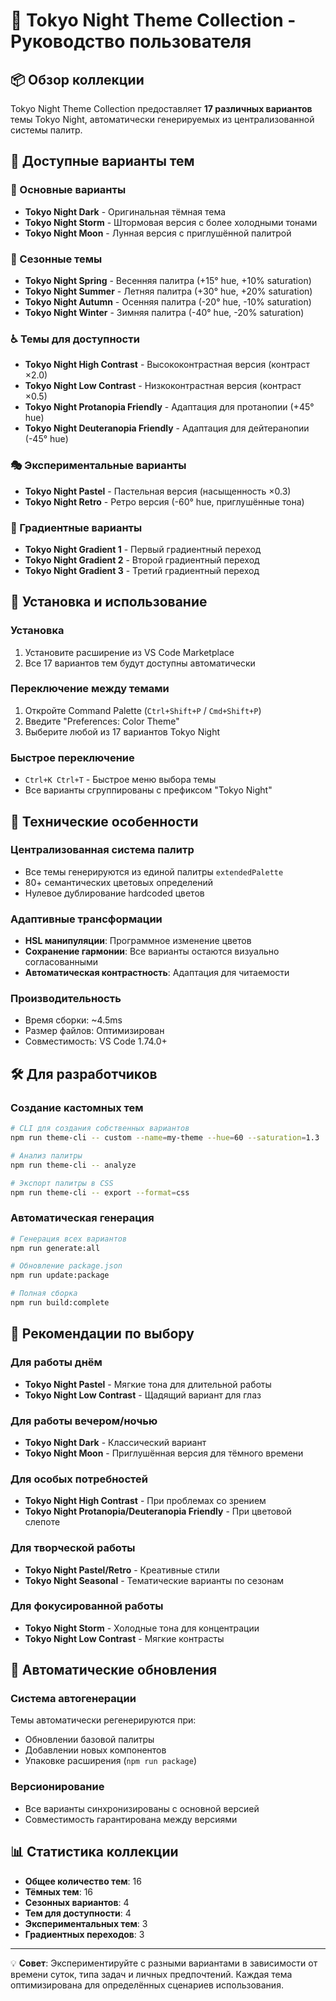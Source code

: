 # 🎨 Tokyo Night Theme Collection - Руководство пользователя

## 📦 Обзор коллекции

Tokyo Night Theme Collection предоставляет **17 различных вариантов** темы Tokyo Night, автоматически генерируемых из централизованной системы палитр.

## 🌈 Доступные варианты тем

### 🌃 Основные варианты

- **Tokyo Night Dark** - Оригинальная тёмная тема
- **Tokyo Night Storm** - Штормовая версия с более холодными тонами
- **Tokyo Night Moon** - Лунная версия с приглушённой палитрой

### 🌸 Сезонные темы

- **Tokyo Night Spring** - Весенняя палитра (+15° hue, +10% saturation)
- **Tokyo Night Summer** - Летняя палитра (+30° hue, +20% saturation)
- **Tokyo Night Autumn** - Осенняя палитра (-20° hue, -10% saturation)
- **Tokyo Night Winter** - Зимняя палитра (-40° hue, -20% saturation)

### ♿ Темы для доступности

- **Tokyo Night High Contrast** - Высококонтрастная версия (контраст ×2.0)
- **Tokyo Night Low Contrast** - Низкоконтрастная версия (контраст ×0.5)
- **Tokyo Night Protanopia Friendly** - Адаптация для протанопии (+45° hue)
- **Tokyo Night Deuteranopia Friendly** - Адаптация для дейтеранопии (-45° hue)

### 🎭 Экспериментальные варианты

- **Tokyo Night Pastel** - Пастельная версия (насыщенность ×0.3)
- **Tokyo Night Retro** - Ретро версия (-60° hue, приглушённые тона)

### 🌊 Градиентные варианты

- **Tokyo Night Gradient 1** - Первый градиентный переход
- **Tokyo Night Gradient 2** - Второй градиентный переход
- **Tokyo Night Gradient 3** - Третий градиентный переход

## 🚀 Установка и использование

### Установка

1. Установите расширение из VS Code Marketplace
2. Все 17 вариантов тем будут доступны автоматически

### Переключение между темами

1. Откройте Command Palette (`Ctrl+Shift+P` / `Cmd+Shift+P`)
2. Введите "Preferences: Color Theme"
3. Выберите любой из 17 вариантов Tokyo Night

### Быстрое переключение

- `Ctrl+K Ctrl+T` - Быстрое меню выбора темы
- Все варианты сгруппированы с префиксом "Tokyo Night"

## 🎨 Технические особенности

### Централизованная система палитр

- Все темы генерируются из единой палитры `extendedPalette`
- 80+ семантических цветовых определений
- Нулевое дублирование hardcoded цветов

### Адаптивные трансформации

- **HSL манипуляции**: Программное изменение цветов
- **Сохранение гармонии**: Все варианты остаются визуально согласованными
- **Автоматическая контрастность**: Адаптация для читаемости

### Производительность

- Время сборки: ~4.5ms
- Размер файлов: Оптимизирован
- Совместимость: VS Code 1.74.0+

## 🛠️ Для разработчиков

### Создание кастомных тем

```bash
# CLI для создания собственных вариантов
npm run theme-cli -- custom --name=my-theme --hue=60 --saturation=1.3

# Анализ палитры
npm run theme-cli -- analyze

# Экспорт палитры в CSS
npm run theme-cli -- export --format=css
```

### Автоматическая генерация

```bash
# Генерация всех вариантов
npm run generate:all

# Обновление package.json
npm run update:package

# Полная сборка
npm run build:complete
```

## 🎯 Рекомендации по выбору

### Для работы днём

- **Tokyo Night Pastel** - Мягкие тона для длительной работы
- **Tokyo Night Low Contrast** - Щадящий вариант для глаз

### Для работы вечером/ночью

- **Tokyo Night Dark** - Классический вариант
- **Tokyo Night Moon** - Приглушённая версия для тёмного времени

### Для особых потребностей

- **Tokyo Night High Contrast** - При проблемах со зрением
- **Tokyo Night Protanopia/Deuteranopia Friendly** - При цветовой слепоте

### Для творческой работы

- **Tokyo Night Pastel/Retro** - Креативные стили
- **Tokyo Night Seasonal** - Тематические варианты по сезонам

### Для фокусированной работы

- **Tokyo Night Storm** - Холодные тона для концентрации
- **Tokyo Night Low Contrast** - Мягкие контрасты

## 🔄 Автоматические обновления

### Система автогенерации

Темы автоматически регенерируются при:

- Обновлении базовой палитры
- Добавлении новых компонентов
- Упаковке расширения (`npm run package`)

### Версионирование

- Все варианты синхронизированы с основной версией
- Совместимость гарантирована между версиями

## 📊 Статистика коллекции

- **Общее количество тем**: 16
- **Тёмных тем**: 16
- **Сезонных вариантов**: 4
- **Тем для доступности**: 4
- **Экспериментальных тем**: 3
- **Градиентных переходов**: 3

---

💡 **Совет**: Экспериментируйте с разными вариантами в зависимости от времени суток, типа задач и личных предпочтений. Каждая тема оптимизирована для определённых сценариев использования.
